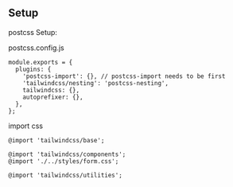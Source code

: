 ## Setup

postcss Setup:

postcss.config.js

```
module.exports = {
  plugins: {
    'postcss-import': {}, // postcss-import needs to be first
    'tailwindcss/nesting': 'postcss-nesting',
    tailwindcss: {},
    autoprefixer: {},
  },
};
```

import css

```
@import 'tailwindcss/base';

@import 'tailwindcss/components';
@import './../styles/form.css';

@import 'tailwindcss/utilities';
```
